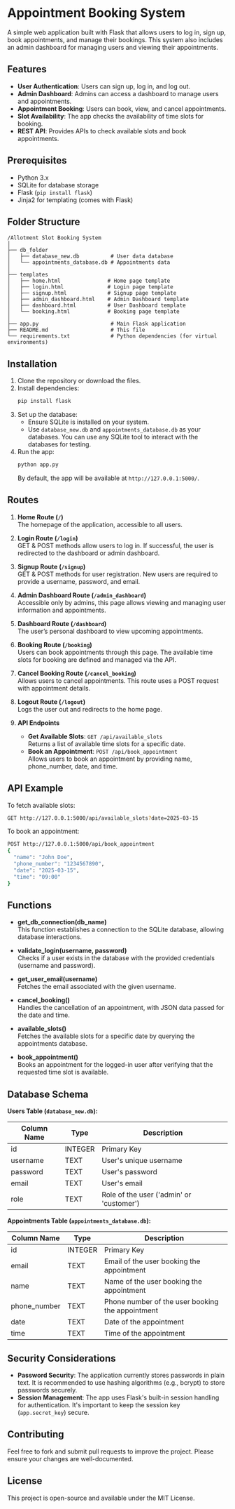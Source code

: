 
# Appointment Booking System

A simple web application built with Flask that allows users to log in, sign up, book appointments, and manage their bookings. This system also includes an admin dashboard for managing users and viewing their appointments.

## Features

- **User Authentication**: Users can sign up, log in, and log out.
- **Admin Dashboard**: Admins can access a dashboard to manage users and appointments.
- **Appointment Booking**: Users can book, view, and cancel appointments.
- **Slot Availability**: The app checks the availability of time slots for booking.
- **REST API**: Provides APIs to check available slots and book appointments.

## Prerequisites

- Python 3.x
- SQLite for database storage
- Flask (`pip install flask`)
- Jinja2 for templating (comes with Flask)

## Folder Structure

```plaintext
/Allotment Slot Booking System
│
├── db_folder
│   ├── database_new.db          # User data database
│   └── appointments_database.db # Appointments data
│
├── templates
│   ├── home.html               # Home page template
│   ├── login.html              # Login page template
│   ├── signup.html             # Signup page template
│   ├── admin_dashboard.html    # Admin Dashboard template
│   ├── dashboard.html          # User Dashboard template
│   └── booking.html            # Booking page template
│
├── app.py                       # Main Flask application
├── README.md                    # This file
└── requirements.txt             # Python dependencies (for virtual environments)
```

## Installation

1. Clone the repository or download the files.
2. Install dependencies:
   ```bash
   pip install flask
   ```
3. Set up the database:
   - Ensure SQLite is installed on your system.
   - Use `database_new.db` and `appointments_database.db` as your databases. You can use any SQLite tool to interact with the databases for testing.
4. Run the app:
   ```bash
   python app.py
   ```
   By default, the app will be available at `http://127.0.0.1:5000/`.

## Routes

1. **Home Route (`/`)**  
   The homepage of the application, accessible to all users.

2. **Login Route (`/login`)**  
   GET & POST methods allow users to log in. If successful, the user is redirected to the dashboard or admin dashboard.

3. **Signup Route (`/signup`)**  
   GET & POST methods for user registration. New users are required to provide a username, password, and email.

4. **Admin Dashboard Route (`/admin_dashboard`)**  
   Accessible only by admins, this page allows viewing and managing user information and appointments.

5. **Dashboard Route (`/dashboard`)**  
   The user’s personal dashboard to view upcoming appointments.

6. **Booking Route (`/booking`)**  
   Users can book appointments through this page. The available time slots for booking are defined and managed via the API.

7. **Cancel Booking Route (`/cancel_booking`)**  
   Allows users to cancel appointments. This route uses a POST request with appointment details.

8. **Logout Route (`/logout`)**  
   Logs the user out and redirects to the home page.

9. **API Endpoints**
   - **Get Available Slots**: `GET /api/available_slots`  
     Returns a list of available time slots for a specific date.
   - **Book an Appointment**: `POST /api/book_appointment`  
     Allows users to book an appointment by providing name, phone_number, date, and time.

## API Example

To fetch available slots:

```bash
GET http://127.0.0.1:5000/api/available_slots?date=2025-03-15
```

To book an appointment:

```bash
POST http://127.0.0.1:5000/api/book_appointment
{
  "name": "John Doe",
  "phone_number": "1234567890",
  "date": "2025-03-15",
  "time": "09:00"
}
```

## Functions

- **get_db_connection(db_name)**  
  This function establishes a connection to the SQLite database, allowing database interactions.

- **validate_login(username, password)**  
  Checks if a user exists in the database with the provided credentials (username and password).

- **get_user_email(username)**  
  Fetches the email associated with the given username.

- **cancel_booking()**  
  Handles the cancellation of an appointment, with JSON data passed for the date and time.

- **available_slots()**  
  Fetches the available slots for a specific date by querying the appointments database.

- **book_appointment()**  
  Books an appointment for the logged-in user after verifying that the requested time slot is available.

## Database Schema

**Users Table (`database_new.db`):**

| Column Name  | Type     | Description                            |
|--------------|----------|----------------------------------------|
| id           | INTEGER  | Primary Key                            |
| username     | TEXT     | User's unique username                 |
| password     | TEXT     | User's password                        |
| email        | TEXT     | User's email                           |
| role         | TEXT     | Role of the user ('admin' or 'customer')|

**Appointments Table (`appointments_database.db`):**

| Column Name  | Type     | Description                            |
|--------------|----------|----------------------------------------|
| id           | INTEGER  | Primary Key                            |
| email        | TEXT     | Email of the user booking the appointment |
| name         | TEXT     | Name of the user booking the appointment |
| phone_number | TEXT     | Phone number of the user booking the appointment |
| date         | TEXT     | Date of the appointment                |
| time         | TEXT     | Time of the appointment                |

## Security Considerations

- **Password Security**: The application currently stores passwords in plain text. It is recommended to use hashing algorithms (e.g., bcrypt) to store passwords securely.
- **Session Management**: The app uses Flask's built-in session handling for authentication. It's important to keep the session key (`app.secret_key`) secure.

## Contributing

Feel free to fork and submit pull requests to improve the project. Please ensure your changes are well-documented.

## License

This project is open-source and available under the MIT License.
